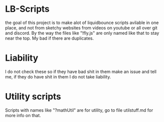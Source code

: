 # LB-Scripts
the goal of this project is to make alot of liquidbounce scripts avilable in one place, and not from sketchy websites from videos on youtube or all over git and discord.
By the way the files like "!fly.js"  are only named like that to stay near the top. My bad if there are duplicates.
# Liability 
I do not check these so if they have bad shit in them make an issue and tell me, if they do have shit in them I do not take liability.
# Utility scripts
Scripts with names like "?mathUtil" are for utility, go to file utilstuff.md for more info on that.
  

